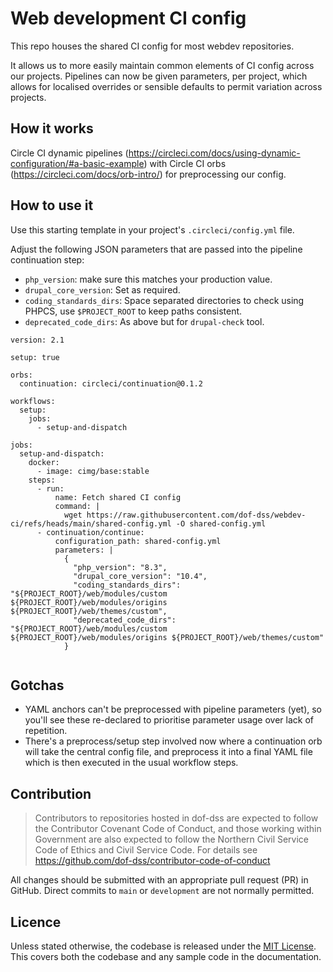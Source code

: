 # Web development CI config

This repo houses the shared CI config for most webdev repositories.

It allows us to more easily maintain common elements of CI config across our projects. Pipelines can now be given parameters, per project, which allows for localised overrides or sensible defaults to permit variation across projects.

## How it works

Circle CI dynamic pipelines (https://circleci.com/docs/using-dynamic-configuration/#a-basic-example) with Circle CI orbs (https://circleci.com/docs/orb-intro/) for preprocessing our config.

## How to use it

Use this starting template in your project's `.circleci/config.yml` file.

Adjust the following JSON parameters that are passed into the pipeline continuation step:

- `php_version`: make sure this matches your production value.
- `drupal_core_version`: Set as required.
- `coding_standards_dirs`: Space separated directories to check using PHPCS, use `$PROJECT_ROOT` to keep paths consistent.
- `deprecated_code_dirs`: As above but for `drupal-check` tool.


```
version: 2.1

setup: true

orbs:
  continuation: circleci/continuation@0.1.2

workflows:
  setup:
    jobs:
      - setup-and-dispatch

jobs:
  setup-and-dispatch:
    docker:
      - image: cimg/base:stable
    steps:
      - run:
          name: Fetch shared CI config
          command: |
            wget https://raw.githubusercontent.com/dof-dss/webdev-ci/refs/heads/main/shared-config.yml -O shared-config.yml
      - continuation/continue:
          configuration_path: shared-config.yml
          parameters: |
            {
              "php_version": "8.3",
              "drupal_core_version": "10.4",
              "coding_standards_dirs": "${PROJECT_ROOT}/web/modules/custom ${PROJECT_ROOT}/web/modules/origins ${PROJECT_ROOT}/web/themes/custom",
              "deprecated_code_dirs": "${PROJECT_ROOT}/web/modules/custom ${PROJECT_ROOT}/web/modules/origins ${PROJECT_ROOT}/web/themes/custom"
            }


```

## Gotchas

- YAML anchors can't be preprocessed with pipeline parameters (yet), so you'll see these re-declared to prioritise parameter usage over lack of repetition.
- There's a preprocess/setup step involved now where a continuation orb will take the central config file, and preprocess it into a final YAML file which is then executed in the usual workflow steps.

## Contribution

> Contributors to repositories hosted in dof-dss are expected to follow the Contributor Covenant Code of Conduct, and those working within Government are also expected to follow the Northern Civil Service Code of Ethics and Civil Service Code. For details see https://github.com/dof-dss/contributor-code-of-conduct

All changes should be submitted with an appropriate pull request (PR) in GitHub. Direct commits to `main` or `development` are not normally permitted.

## Licence

Unless stated otherwise, the codebase is released under the [MIT License](http://www.opensource.org/licenses/mit-license.php). This covers both the codebase and any sample code in the documentation.
